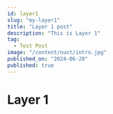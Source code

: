 ```yaml
---
id: layer1
slug: "my-layer1"
title: "Layer 1 post"
description: "This is Layer 1"
tag:
  - Test Post
image: "/content/nuxt/intro.jpg"
published_on: "2024-06-20"
published: true
---
```


# Layer 1

